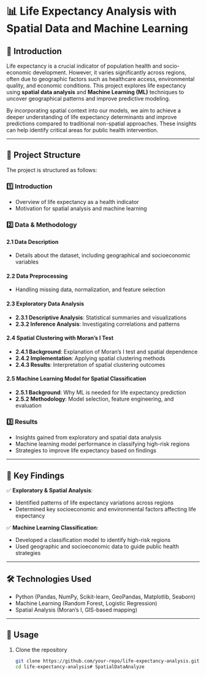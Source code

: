 # 📊 Life Expectancy Analysis with Spatial Data and Machine Learning  

## 📖 Introduction  
Life expectancy is a crucial indicator of population health and socio-economic development. However, it varies significantly across regions, often due to geographic factors such as healthcare access, environmental quality, and economic conditions. This project explores life expectancy using **spatial data analysis** and **Machine Learning (ML)** techniques to uncover geographical patterns and improve predictive modeling.  

By incorporating spatial context into our models, we aim to achieve a deeper understanding of life expectancy determinants and improve predictions compared to traditional non-spatial approaches. These insights can help identify critical areas for public health intervention.  


---

## 📂 Project Structure  

The project is structured as follows:  

### 1️⃣ **Introduction**  
- Overview of life expectancy as a health indicator  
- Motivation for spatial analysis and machine learning  

### 2️⃣ **Data & Methodology**  
#### 2.1 Data Description  
- Details about the dataset, including geographical and socioeconomic variables  

#### 2.2 Data Preprocessing  
- Handling missing data, normalization, and feature selection  

#### 2.3 Exploratory Data Analysis  
- **2.3.1 Descriptive Analysis**: Statistical summaries and visualizations  
- **2.3.2 Inference Analysis**: Investigating correlations and patterns  

#### 2.4 Spatial Clustering with Moran’s I Test  
- **2.4.1 Background**: Explanation of Moran’s I test and spatial dependence  
- **2.4.2 Implementation**: Applying spatial clustering methods  
- **2.4.3 Results**: Interpretation of spatial clustering outcomes  

#### 2.5 Machine Learning Model for Spatial Classification  
- **2.5.1 Background**: Why ML is needed for life expectancy prediction  
- **2.5.2 Methodology**: Model selection, feature engineering, and evaluation  

### 3️⃣ **Results**  
- Insights gained from exploratory and spatial data analysis  
- Machine learning model performance in classifying high-risk regions  
- Strategies to improve life expectancy based on findings  

---

## 📌 Key Findings  
✅ **Exploratory & Spatial Analysis**:  
- Identified patterns of life expectancy variations across regions  
- Determined key socioeconomic and environmental factors affecting life expectancy  

✅ **Machine Learning Classification**:  
- Developed a classification model to identify high-risk regions  
- Used geographic and socioeconomic data to guide public health strategies  

---

## 🛠️ Technologies Used  
- Python (Pandas, NumPy, Scikit-learn, GeoPandas, Matplotlib, Seaborn)  
- Machine Learning (Random Forest, Logistic Regression)  
- Spatial Analysis (Moran’s I, GIS-based mapping)  

---

## 🚀 Usage  
1. Clone the repository  
   ```bash
   git clone https://github.com/your-repo/life-expectancy-analysis.git
   cd life-expectancy-analysis# SpatialDataAnalyze
